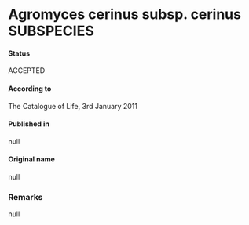 Agromyces cerinus subsp. cerinus SUBSPECIES
=======

#### Status
ACCEPTED

#### According to
The Catalogue of Life, 3rd January 2011

#### Published in
null

#### Original name
null

### Remarks
null